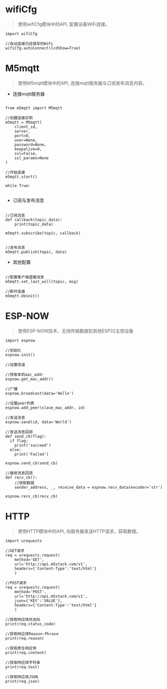 # wifiCfg

>使用wifiCfg模块中的API, 配置设备WiFi连接。


```
import wifiCfg

//自动连接已经保存的WiFi
wifiCfg.autoConnect(lcdShow=True)

```

# M5mqtt

>使用M5mqtt模块中的API, 连接mqtt服务器与订阅发布消息内容。

- 连接mqtt服务器

```clike

from m5mqtt import M5mqtt

//创建连接实例
m5mqtt = M5mqtt(
    client_id,
    server, 
    port=0, 
    user=None, 
    password=None, 
    keepalive=0,
    ssl=False, 
    ssl_params=None
)

//开始连接
m5mqtt.start()

while True:


```

- 订阅与发布消息

```clike

//订阅消息
def callback(topic_data):
    print(topic_data)

m5mqtt.subscribe(topic, callback)


//发布消息
m5mqtt.publish(topic, data)

```

- 其他配置

```clike

//配置客户端遗嘱消息
m5mqtt.set_last_will(topic, msg)

//断开连接
m5mqtt.deinit()

```

# ESP-NOW

>使用ESP-NOW技术，无线传输数据到其他ESP32主控设备

```
import espnow

//初始化
espnow.init()

//设置信道

//获取本机mac_addr
espnow.get_mac_addr()

//广播
espnow.broadcast(data='Hello')

//设置peer列表
espnow.add_peer(slave_mac_addr, id)

//发送消息
espnow.send(id, data='World')

//发送消息回调
def send_cb(flag):
  if flag:
    print('succeed')
  else:
    print('Failed')

espnow.send_cb(send_cb)

//接收消息回调
def recv_cb():
    //获取数据
    sender_address, _, receive_data = espnow.recv_data(encoder='str')

espnow.recv_cb(recv_cb)

```
# HTTP

>使用HTTP模块中的API, 向服务器发送HTTP请求，获取数据。

```
import urequests

//GET请求
req = urequests.request(
    method='GET', 
    url='http://api.m5stack.com/v1',
    headers={'Content-Type':'text/html'}
    )

//POST请求
req = urequests.request(
    method='POST', 
    url='http://api.m5stack.com/v1',
    json={'KEY':'VALUE'}, 
    headers={'Content-Type':'text/html'}
    )

//获取响应体状态码
print(req.status_code)

//获取响应体Reason-Phrase
print(req.reason)

//获取原生响应体
print(req.content)

//获取响应体字符串
print(req.text)

//获取响应体JSON
print(req.json)

```



